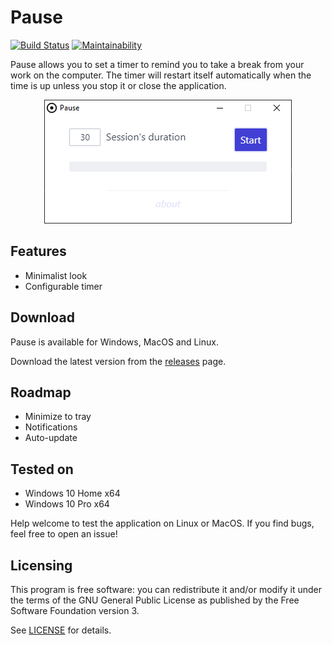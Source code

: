 # Pause

[![Build Status](https://travis-ci.com/Thomsch/pause.svg?branch=develop)](https://travis-ci.com/Thomsch/pause)
[![Maintainability](https://api.codeclimate.com/v1/badges/d08245ed4044c3580c97/maintainability)](https://codeclimate.com/github/Thomsch/pause/maintainability)

Pause allows you to set a timer to remind you to take a break from your work on the computer. The timer will restart itself automatically when the time is up unless you stop it or close the application.

<p align="center">
  <img src="https://raw.githubusercontent.com/Thomsch/pause/develop/misc/app.png" alt="Screenshot of the application"/>
</p>

## Features

- Minimalist look
- Configurable timer

## Download

Pause is available for Windows, MacOS and Linux.

Download the latest version from the [releases](https://github.com/Thomsch/pause/releases) page.

## Roadmap

- Minimize to tray
- Notifications
- Auto-update

## Tested on

- Windows 10 Home x64
- Windows 10 Pro x64

Help welcome to test the application on Linux or MacOS. If you find bugs, feel free to open an issue!

## Licensing

This program is free software: you can redistribute it and/or modify it under the terms of the GNU General Public License as published by the Free Software Foundation version 3.

See [LICENSE](LICENSE) for details.
